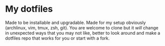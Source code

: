 # My dotfiles

Made to be installable and upgradable.  Made for my setup obviously (archlinux, vim, tmux, zsh, git).  You are welcome to clone but it *will* change in unexpected ways that you may not like, better to look around and make a dotfiles repo that works for you or start with a fork.
